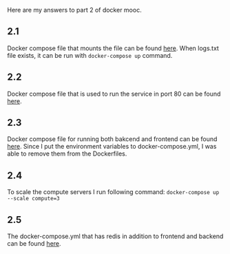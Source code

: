 Here are my answers to part 2 of docker mooc.

## 2.1
Docker compose file that mounts the file can be found [here](projects/2_1/docker-compose.yml). When logs.txt file exists, it can be run with ```docker-compose up``` command.

## 2.2
Docker compose file that is used to run the service in port 80 can be found [here](projects/2_2/docker-compose.yml). 

## 2.3
Docker compose file for running both bakcend and frontend can be found [here](projects/2_3/docker-compose.yml). Since I put the environment variables to docker-compose.yml, I was able to remove them from the Dockerfiles.

## 2.4
To scale the compute servers I run following command:
```docker-compose up --scale compute=3```

## 2.5
The docker-compose.yml that has redis in addition to frontend and backend can be found [here](projects/2_5/docker-compose.yml).
